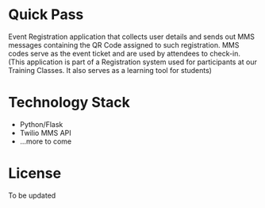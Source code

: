 Quick Pass
==========
Event Registration application that collects user details and sends out MMS messages containing the QR Code assigned to such registration. MMS codes serve as the event ticket and are used by attendees to check-in. (This application is part of a Registration system used for participants at our Training Classes. It also serves as a learning tool for students)

Technology Stack
================
* Python/Flask
* Twilio MMS API
* ...more to come

License
=======
To be updated



